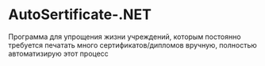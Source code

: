 # AutoSertificate-.NET
Программа для упрощения жизни учреждений, которым постоянно требуется печатать много сертификатов/дипломов вручную, полностью автоматизирую этот процесс
